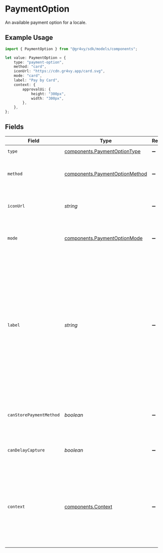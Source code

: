 # PaymentOption

An available payment option for a locale.

## Example Usage

```typescript
import { PaymentOption } from "@gr4vy/sdk/models/components";

let value: PaymentOption = {
    type: "payment-option",
    method: "card",
    iconUrl: "https://cdn.gr4vy.app/card.svg",
    mode: "card",
    label: "Pay by Card",
    context: {
        approvalUi: {
            height: "300px",
            width: "300px",
        },
    },
};
```

## Fields

| Field                                                                                                                                                                                                                  | Type                                                                                                                                                                                                                   | Required                                                                                                                                                                                                               | Description                                                                                                                                                                                                            | Example                                                                                                                                                                                                                |
| ---------------------------------------------------------------------------------------------------------------------------------------------------------------------------------------------------------------------- | ---------------------------------------------------------------------------------------------------------------------------------------------------------------------------------------------------------------------- | ---------------------------------------------------------------------------------------------------------------------------------------------------------------------------------------------------------------------- | ---------------------------------------------------------------------------------------------------------------------------------------------------------------------------------------------------------------------- | ---------------------------------------------------------------------------------------------------------------------------------------------------------------------------------------------------------------------- |
| `type`                                                                                                                                                                                                                 | [components.PaymentOptionType](../../models/components/paymentoptiontype.md)                                                                                                                                           | :heavy_minus_sign:                                                                                                                                                                                                     | `payment-option`.                                                                                                                                                                                                      | payment-option                                                                                                                                                                                                         |
| `method`                                                                                                                                                                                                               | [components.PaymentOptionMethod](../../models/components/paymentoptionmethod.md)                                                                                                                                       | :heavy_minus_sign:                                                                                                                                                                                                     | The type of payment method that is available.                                                                                                                                                                          | card                                                                                                                                                                                                                   |
| `iconUrl`                                                                                                                                                                                                              | *string*                                                                                                                                                                                                               | :heavy_minus_sign:                                                                                                                                                                                                     | An icon to display for the payment option.                                                                                                                                                                             | https://cdn.gr4vy.app/card.svg                                                                                                                                                                                         |
| `mode`                                                                                                                                                                                                                 | [components.PaymentOptionMode](../../models/components/paymentoptionmode.md)                                                                                                                                           | :heavy_minus_sign:                                                                                                                                                                                                     | The mode to use with this payment option.                                                                                                                                                                              | card                                                                                                                                                                                                                   |
| `label`                                                                                                                                                                                                                | *string*                                                                                                                                                                                                               | :heavy_minus_sign:                                                                                                                                                                                                     | A label that describes this payment option. This label is returned in the<br/>language defined by the `locale` query parameter. The label can be used<br/>to display a list of payment options to the buyer in their language. | Pay by Card                                                                                                                                                                                                            |
| `canStorePaymentMethod`                                                                                                                                                                                                | *boolean*                                                                                                                                                                                                              | :heavy_minus_sign:                                                                                                                                                                                                     | A flag to indicate if storing the payment method is supported.                                                                                                                                                         |                                                                                                                                                                                                                        |
| `canDelayCapture`                                                                                                                                                                                                      | *boolean*                                                                                                                                                                                                              | :heavy_minus_sign:                                                                                                                                                                                                     | A flag to indicate if delayed capture is supported.                                                                                                                                                                    |                                                                                                                                                                                                                        |
| `context`                                                                                                                                                                                                              | [components.Context](../../models/components/context.md)                                                                                                                                                               | :heavy_minus_sign:                                                                                                                                                                                                     | Additional context specific to the payment option.<br/>This is currently only returned for Apple Pay and Google Pay.                                                                                                   |                                                                                                                                                                                                                        |